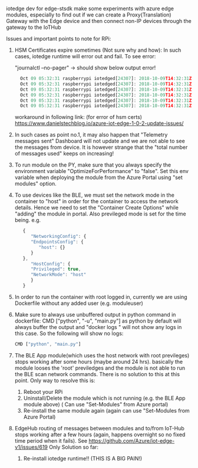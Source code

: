 iotedge dev for edge-stsdk
make some experiments with azure edge modules, especially to find out if we can create a Proxy(Translation) Gateway with the Edge device and then connect non-IP devices through the gateway to the IoTHub

Issues and important points to note for RPi:
1. HSM Certificates expire sometimes (Not sure why and how):
   In such cases, iotedge runtime will error out and fail. To see error:

   "journalctl –no-pager"  -> should show below output error!
   ```javascript
     Oct 09 05:32:31 raspberrypi iotedged[24307]: 2018-10-09T14:32:31Z [ERR!] - An hsm error occurred.
     Oct 09 05:32:31 raspberrypi iotedged[24307]: 2018-10-09T14:32:31Z [ERR!] -         caused by: HSM failure
     Oct 09 05:32:31 raspberrypi iotedged[24307]: 2018-10-09T14:32:31Z [ERR!] -         caused by: HSM Init failure: 44
     Oct 09 05:32:31 raspberrypi iotedged[24307]: 2018-10-09T14:32:31Z [ERR!] (/project/hsm-sys/azure-iot-hsm-c/src/edge_pki_openssl.c:validate_certificate_expiration:655) Certificate has expired
     Oct 09 05:32:31 raspberrypi iotedged[24307]: 2018-10-09T14:32:31Z [ERR!] (/project/hsm-sys/azure-iot-hsm-c/src/edge_pki_openssl.c:check_certificates:1366) Certificate file has expired /var/lib/iotedge/hsm/ce…FWtFKe0_.cert.pem
     Oct 09 05:32:31 raspberrypi iotedged[24307]: 2018-10-09T14:32:31Z [ERR!] (/project/hsm-sys/azure-iot-hsm-c/src/edge_hsm_client_store.c:load_if_cert_and_key_exist_by_alias:1531) Failure when verifying certifi…ias edge_owner_ca
   ```
     workaround in following link: (for error of hsm certs)
     https://www.danielstechblog.io/azure-iot-edge-1-0-2-update-issues/
     
1. In such cases as point no.1, it may also happen that "Telemetry messages sent" Dashboard will not update and we are not able to see the messages from device. It is however strange that the "total number of messages used" keeps on increasing! 

1. To run module on the PY, make sure that you always specify the environment variable "OptimizeForPerformance" to "false". Set this env variable when deploying the module from the Azure Portal using "set modules" option.

1. To use devices like the BLE, we must set the network mode in the container to "host" in order for the container to access the network details. Hence we need to set the "Container Create Options" while "adding" the module in portal. Also previleged mode is set for the time being. e.g.
   ```javascript
      {
         "NetworkingConfig": {
         "EndpointsConfig": {
            "host": {}
         }
      },
         "HostConfig": {
         "Privileged": true,
         "NetworkMode": "host"
         }
      }
   ```
      
1. In order to run the container with root logged in, currently we are using Dockerfile without any added user (e.g. moduleuser)

1. Make sure to always use unbuffered output in python command in dockerfile: CMD ["python", "-u", "main.py"] as python by default will always buffer the output and "docker logs <container>" will not show any logs in this case. 
So the following will show no logs:
   ```javascript
   CMD ["python", "main.py"]
   ``` 
   
1. The BLE App module(which uses the host network with root previleges) stops working after some hours (maybe around 24 hrs). basically the module looses the 'root' previledges and the module is not able to run the BLE scan network commands. There is no solution to this at this point. Only way to resolve this is:
    1. Reboot your RPi
    1. Uninstall/Delete the module which is not running (e.g. the BLE App module above) ( Can use "Set-Modules" from Azure portal)
    1. Re-install the same module again (again can use "Set-Modules from Azure Portal)
  
1. EdgeHub routing of messages between modules and to/from IoT-Hub stops working after a few hours (again, happens overnight so no fixed time period when it fails). See https://github.com/Azure/iot-edge-v1/issues/619
     Only Solution so far:
     1. Re-install iotedge runtime!! (THIS IS A BIG PAIN!)
  
  
 


